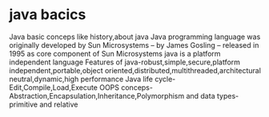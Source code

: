 # java bacics
Java basic conceps like history,about java
Java programming language was originally developed by Sun Microsystems
– by James Gosling
– released in 1995 as core component of Sun Microsystems
java is a platform independent language
Features of java-robust,simple,secure,platform independent,portable,object oriented,distributed,multithreaded,architectural neutral,dynamic,high performance
Java life cycle-Edit,Compile,Load,Execute
OOPS conceps-Abstraction,Encapsulation,Inheritance,Polymorphism
and data types-primitive and relative
